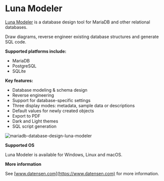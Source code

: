 
# Luna Modeler

[Luna Modeler](https://www.datensen.com/) is a database design tool for MariaDB and other relational databases.


Draw diagrams, reverse engineer existing database structures and generate SQL code.


**Supported platforms include:**


* MariaDB
* PostgreSQL
* SQLite


**Key features:**


* Database modeling & schema design
* Reverse engineering
* Support for database-specific settings
* Three display modes: metadata, sample data or descriptions
* Default values for newly created objects
* Export to PDF
* Dark and Light themes
* SQL script generation


![mariadb-database-design-luna-modeler](../../../.gitbook/assets/luna-modeler/+image/mariadb-database-design-luna-modeler.png "mariadb-database-design-luna-modeler")


**Supported OS**


Luna Modeler is available for Windows, Linux and macOS.


**More information**


See [www.datensen.com](https://www.datensen.com) for more information.

